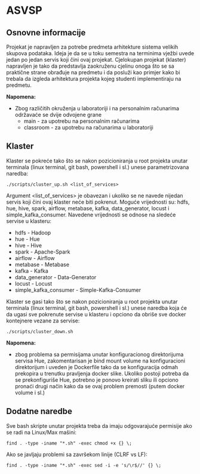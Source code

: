 # ASVSP

## Osnovne informacije

Projekat je napravljen za potrebe predmeta arhitekture sistema velikih skupova podataka. Ideja je da se u toku semestra na terminima vježbi uvede jedan po jedan servis koji čini ovaj projekat. Cjelokupan projekat (klaster) napravljen je tako da predstavlja zaokruženu cjelinu onoga što se sa praktične strane obrađuje na predmetu i da posluži kao primjer kako bi trebala da izgleda arhitektura projekta kojeg studenti implementiraju na predmetu.

**Napomena:**
* Zbog različitih okruženja u laboratoriji i na personalnim računarima održavaće se dvije odvojene grane
    * main - za upotrebu na personalnim računarima
    * classroom - za upotrebu na računarima u laboratoriji

## Klaster

Klaster se pokreće tako što se nakon pozicioniranja u root projekta unutar terminala (linux terminal, git bash, powershell i sl.) unese parametrizovana naredba:

```./scripts/cluster_up.sh <list_of_services>```

Argument <list_of_services> je obavezan i ukoliko se ne navede nijedan servis koji čini ovaj klaster neće biti pokrenut. Moguće vrijednosti su: hdfs, hue, hive, spark, airflow, metabase, kafka, data_generator, locust i simple_kafka_consumer. Navedene vrijednosti se odnose na sledeće servise u klasteru:
* hdfs - Hadoop
* hue - Hue
* hive - Hive
* spark - Apache-Spark
* airflow - Airflow
* metabase - Metabase
* kafka - Kafka
* data_generator - Data-Generator
* locust - Locust
* simple_kafka_consumer - Simple-Kafka-Consumer

Klaster se gasi tako što se nakon pozicioniranja u root projekta unutar terminala (linux terminal, git bash, powershell i sl.) unese naredba koja će da ugasi sve pokrenute servise u klasteru i opciono da obriše sve docker kontejnere vezane za servise:

```./scripts/cluster_down.sh```

**Napomena:**
* zbog problema sa permisijama unutar konfiguracionog direktorijuma servisa Hue, zakomentarisan je bind mount volume na konfiguracioni direktorijum i uveden je Dockerfile tako da se konfiguracija odmah prekopira u trenutku pravljenja docker slike. Ukoliko postoji potreba da se prekonfiguriše Hue, potrebno je ponovo kreirati sliku ili opciono pronaći drugi način kako da se ovaj problem premosti (putem docker volume i sl.)

## Dodatne naredbe

Sve bash skripte unutar projekta treba da imaju odgovarajuće permisije ako se radi na Linux/Max mašini:

```find . -type -iname "*.sh" -exec chmod +x {} \;```

Ako se javljaju problemi sa završekom linije (CLRF vs LF):

```find . -type -iname "*.sh" -exec sed -i -e 's/\r$//' {} \;```
